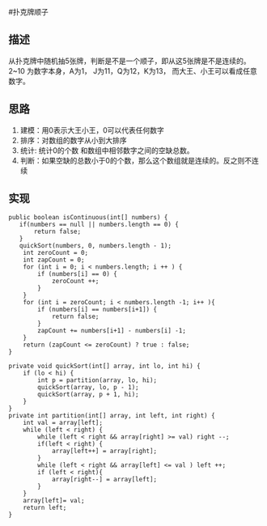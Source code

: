 #扑克牌顺子
## 描述
从扑克牌中随机抽5张牌，判断是不是一个顺子，即从这5张牌是不是连续的。2~10 为数字本身，A为1， J为11，Q为12，K为13， 而大王、小王可以看成任意数字。
## 思路
1. 建模：用0表示大王小王，0可以代表任何数字
2. 排序：对数组的数字从小到大排序
3. 统计: 统计0的个数 和数组中相邻数字之间的空缺总数。
4. 判断：如果空缺的总数小于0的个数，那么这个数组就是连续的。反之则不连续

## 实现
    public boolean isContinuous(int[] numbers) {
       if(numbers == null || numbers.length == 0) {
           return false;
       }
       quickSort(numbers, 0, numbers.length - 1);
        int zeroCount = 0;
        int zapCount = 0;
        for (int i = 0; i < numbers.length; i ++ ) {
            if (numbers[i] == 0) {
                zeroCount ++;
            }
        }
        for (int i = zeroCount; i < numbers.length -1; i++ ){
            if (numbers[i] == numbers[i+1]) {
                return false;
            } 
            zapCount += numbers[i+1] - numbers[i] -1;
        }
        return (zapCount <= zeroCount) ? true : false;
    }
    
    private void quickSort(int[] array, int lo, int hi) {
        if (lo < hi) {
            int p = partition(array, lo, hi);
            quickSort(array, lo, p - 1);
            quickSort(array, p + 1, hi);
        }
    }
    private int partition(int[] array, int left, int right) {
        int val = array[left];
        while (left < right) {
            while (left < right && array[right] >= val) right --;
            if(left < right) {
                array[left++] = array[right];
            }
            while (left < right && array[left] <= val ) left ++;
            if (left < right){
                array[right--] = array[left];
            }
        }
        array[left]= val;
        return left;
    }
